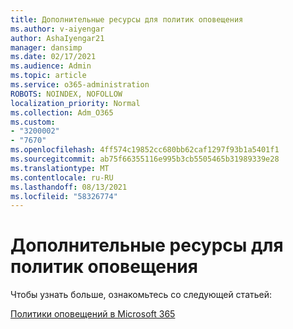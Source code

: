 ```yaml
---
title: Дополнительные ресурсы для политик оповещения
ms.author: v-aiyengar
author: AshaIyengar21
manager: dansimp
ms.date: 02/17/2021
ms.audience: Admin
ms.topic: article
ms.service: o365-administration
ROBOTS: NOINDEX, NOFOLLOW
localization_priority: Normal
ms.collection: Adm_O365
ms.custom:
- "3200002"
- "7670"
ms.openlocfilehash: 4ff574c19852cc680bb62caf1297f93b1a5401f1
ms.sourcegitcommit: ab75f66355116e995b3cb5505465b31989339e28
ms.translationtype: MT
ms.contentlocale: ru-RU
ms.lasthandoff: 08/13/2021
ms.locfileid: "58326774"
---
```

# <a name="more-resources-on-alert-policies"></a>Дополнительные ресурсы для политик оповещения

Чтобы узнать больше, ознакомьтесь со следующей статьей:

[Политики оповещений в Microsoft 365](https://docs.microsoft.com/microsoft-365/compliance/alert-policies)
